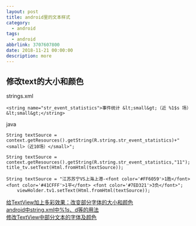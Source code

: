 ```yaml
---
layout: post
title: android里的文本样式
category: 
  - android
tags: 
  - android
abbrlink: 3707607800
date: 2018-11-21 00:00:00
description: more
---
```


## 修改text的大小和颜色

strings.xml  

	<string name="str_event_statistics">事件统计 &lt;small&gt;（近 %1$s 场）&lt;small&gt;</string>

java  

    String textSource = context.getResources().getString(R.string.str_event_statistics)+"<small>（近10场）</small>";

	String textSource = context.getResources().getString(R.string.str_event_statistics,"11");
    title_tv.setText(Html.fromHtml(textSource));

    String textSource = "江苏苏宁VS上海上港-<font color='#FF6059'>1胜</font> <font color='#41CFFF'>1平</font> <font color='#7ED321'>3负</font>";
        viewHolder.tv1.setText(Html.fromHtml(textSource));


[给TextView加上多彩效果：改变部分字体的大小和颜色](https://blog.csdn.net/singwhatiwanna/article/details/18363899)  
[android中string.xml中%1$s、%1$d等的用法](https://www.cnblogs.com/Eric-zhao/p/5230007.html)  
[修改TextView中部分文本的字体及颜色](https://www.jianshu.com/p/f6cef78e8652)  